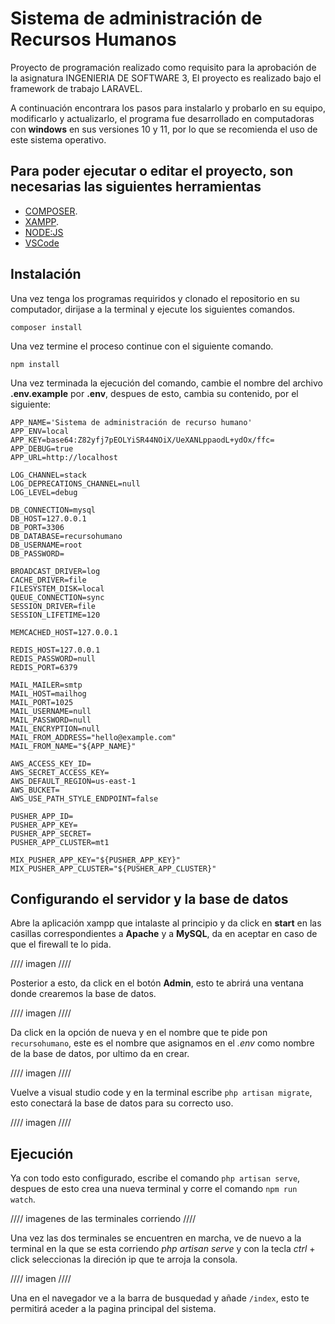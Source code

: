 # Sistema de administración de Recursos Humanos
Proyecto de programación realizado como requisito para la aprobación de la asignatura INGENIERIA DE SOFTWARE 3, El proyecto es realizado bajo el framework de trabajo LARAVEL.

A continuación encontrara los pasos para instalarlo y probarlo en su equipo, modificarlo y actualizarlo, el programa fue desarrollado en computadoras con **windows** en sus versiones 10 y 11, por lo que se recomienda el uso de este sistema operativo.

## Para poder ejecutar o editar el proyecto, son necesarias las siguientes herramientas

- [COMPOSER](https://getcomposer.org/download/).
- [XAMPP](https://www.apachefriends.org/es/index.html).
- [NODE:JS](https://nodejs.org/es/)
- [VSCode](https://code.visualstudio.com/)

## Instalación
Una vez tenga los programas requiridos y clonado el repositorio en su computador, dirijase a la terminal y ejecute los siguientes comandos.

`composer install`

Una vez termine el proceso continue con el siguiente comando.

`npm install`

Una vez terminada la ejecución del comando, cambie el nombre del archivo **.env.example** por **.env**, despues de esto, cambia su contenido, por el siguiente:

```
APP_NAME='Sistema de administración de recurso humano'
APP_ENV=local
APP_KEY=base64:Z82yfj7pEOLYiSR44NOiX/UeXANLppaodL+ydOx/ffc=
APP_DEBUG=true
APP_URL=http://localhost

LOG_CHANNEL=stack
LOG_DEPRECATIONS_CHANNEL=null
LOG_LEVEL=debug

DB_CONNECTION=mysql
DB_HOST=127.0.0.1
DB_PORT=3306
DB_DATABASE=recursohumano
DB_USERNAME=root
DB_PASSWORD=

BROADCAST_DRIVER=log
CACHE_DRIVER=file
FILESYSTEM_DISK=local
QUEUE_CONNECTION=sync
SESSION_DRIVER=file
SESSION_LIFETIME=120

MEMCACHED_HOST=127.0.0.1

REDIS_HOST=127.0.0.1
REDIS_PASSWORD=null
REDIS_PORT=6379

MAIL_MAILER=smtp
MAIL_HOST=mailhog
MAIL_PORT=1025
MAIL_USERNAME=null
MAIL_PASSWORD=null
MAIL_ENCRYPTION=null
MAIL_FROM_ADDRESS="hello@example.com"
MAIL_FROM_NAME="${APP_NAME}"

AWS_ACCESS_KEY_ID=
AWS_SECRET_ACCESS_KEY=
AWS_DEFAULT_REGION=us-east-1
AWS_BUCKET=
AWS_USE_PATH_STYLE_ENDPOINT=false

PUSHER_APP_ID=
PUSHER_APP_KEY=
PUSHER_APP_SECRET=
PUSHER_APP_CLUSTER=mt1

MIX_PUSHER_APP_KEY="${PUSHER_APP_KEY}"
MIX_PUSHER_APP_CLUSTER="${PUSHER_APP_CLUSTER}"
```
## Configurando el servidor y la base de datos
Abre la aplicación xampp que intalaste al principio y da click en **start** en las casillas correspondientes  a **Apache** y a **MySQL**, da en aceptar en caso de que el firewall te lo pida.

//// imagen ////

Posterior a esto, da click en el botón **Admin**, esto te abrirá una ventana donde crearemos la base de datos.

//// imagen ////

Da click en la opción de nueva y en el nombre que te pide pon `recursohumano`, este es el nombre que asignamos en el *.env* como nombre de la base de datos, por ultimo da en crear.

//// imagen ////

Vuelve a visual studio code y en la terminal escribe `php artisan migrate`, esto conectará la base de datos para su correcto uso.

//// imagen ////

## Ejecución

Ya con todo esto configurado, escribe el comando `php artisan serve`, despues de esto crea una nueva terminal y corre el comando `npm run watch`.

//// imagenes de las terminales corriendo ////

Una vez las dos terminales se encuentren en marcha, ve de nuevo a la terminal en la que se esta corriendo *php artisan serve* y con la tecla *ctrl* + click seleccionas la direción ip que te arroja la consola.

//// imagen ////

Una en el navegador ve a la barra de busquedad y añade `/index`, esto te permitirá aceder a la pagina principal del sistema.